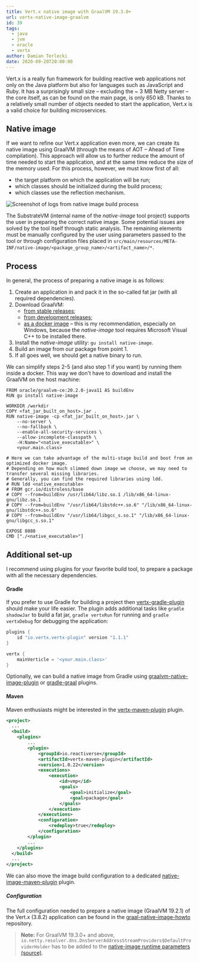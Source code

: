 ```yaml
---
title: Vert.x native image with GraalVM 19.3.0+
url: vertx-native-image-graalvm
id: 39
tags:
  - java
  - jvm
  - oracle
  - vertx
author: Damian Terlecki
date: 2020-09-20T20:00:00
---
```


Vert.x is a really fun framework for building reactive web applications not only on the Java platform but also for languages such as JavaScript and Ruby. It has a surprisingly small size – excluding the ~ 3 MB Netty server – the core itself, as can be found on the main page, is only 650 kB. Thanks to a relatively small number of objects needed to start the application, Vert.x is a valid choice for building microservices.

## Native image

If we want to refine our Vert.x application even more, we can create its native image using GraalVM (through the means of AOT – Ahead of Time compilation). This approach will allow us to further reduce the amount of time needed to start the application, and at the same time reduce the size of the memory used. For this process, however, we must know first of all:
- the target platform on which the application will be run;
- which classes should be initialized during the build process;
- which classes use the reflection mechanism.

<img src="/img/hq/graalvm-native-image.png" alt="Screenshot of logs from native image build process" title="Native image build process">

The SubstrateVM (internal name of the *native-image* tool project) supports the user in preparing the correct native image. Some potential issues are solved by the tool itself through static analysis. The remaining elements must be manually configured by the user using parameters passed to the tool or through configuration files placed in `src/main/resources/META-INF/native-image/<package_group_name>/<artifact_name>/*`.

## Process

In general, the process of preparing a native image is as follows:
1. Create an application in and pack it in the so-called fat jar (with all required dependencies).
2. Download GraalVM:
   - [from stable releases](https://github.com/graalvm/graalvm-ce-builds/releases);
   - [from development releases](https://github.com/graalvm/graalvm-ce-dev-builds/releases);
   - [as a docker image](https://hub.docker.com/r/oracle/graalvm-ce) – this is my recommendation, especially on Windows, because the *native-image* tool requires Microsoft Visual C++ to be installed there.
3. Install the *native-image* utility: `gu install native-image`.
4. Build an image from our package from point 1.
5. If all goes well, we should get a native binary to run.

We can simplify steps 2-5 (and also step 1 if you want) by running them inside a docker. This way we don't have to download and install the GraalVM on the host machine:

```docker
FROM oracle/graalvm-ce:20.2.0-java11 AS buildEnv
RUN gu install native-image

WORKDIR /workdir
COPY <fat_jar_built_on_host>.jar .
RUN native-image -cp <fat_jar_built_on_host>.jar \
    --no-server \
    --no-fallback \
    --enable-all-security-services \
    --allow-incomplete-classpath \
    -H:Name="<native_executable>" \
    <your.main.class>

# Here we can take advantage of the multi-stage build and boot from an optimized docker image.
# Depending on how much slimmed down image we choose, we may need to transfer several missing libraries.
# Generally, you can find the required libraries using ldd.
# RUN ldd <native_executable>
# FROM gcr.io/distroless/base
# COPY --from=buildEnv /usr/lib64/libz.so.1 /lib/x86_64-linux-gnu/libz.so.1
# COPY --from=buildEnv "/usr/lib64/libstdc++.so.6" "/lib/x86_64-linux-gnu/libstdc++.so.6"
# COPY --from=buildEnv "/usr/lib64/libgcc_s.so.1" "/lib/x86_64-linux-gnu/libgcc_s.so.1"

EXPOSE 8080
CMD ["./<native_executable>"]
```

## Additional set-up

I recommend using plugins for your favorite build tool, to prepare a package with all the necessary dependencies.

#### Gradle
If you prefer to use Gradle for building a project then [vertx-gradle-plugin](https://github.com/jponge/vertx-gradle-plugin) should make your life easier. The plugin adds additional tasks like `gradle shadowJar` to build a fat jar, `gradle vertxRun` for running and `gradle vertxDebug` for debugging the application:

```groovy
plugins {
    id "io.vertx.vertx-plugin" version "1.1.1"
}

vertx {
    mainVerticle = '<your.main.class>'
}
```

Optionally, we can build a native image from Gradle using [graalvm-native-image-plugin](https://github.com/mike-neck/graalvm-native-image-plugin) or [gradle-graal](https://github.com/palantir/gradle-graal) plugins.

#### Maven
Maven enthusiasts might be interested in the [vertx-maven-plugin](https://reactiverse.io/vertx-maven-plugin/) plugin.

```xml
<project>
  ...
  <build>
    <plugins>
        ...
        <plugin>
            <groupId>io.reactiverse</groupId>
            <artifactId>vertx-maven-plugin</artifactId>
            <version>1.0.22</version>
            <executions>
                <execution>
                    <id>vmp</id>
                    <goals>
                        <goal>initialize</goal>
                        <goal>package</goal>
                    </goals>
                </execution>
            </executions>
            <configuration>
                <redeploy>true</redeploy>
            </configuration>
        </plugin>
        ...
    </plugins>
  </build>
  ...
</project>
```

We can also move the image build configuration to a dedicated [native-image-maven-plugin](https://www.graalvm.org/reference-manual/native-image/NativeImageMavenPlugin/) plugin.


##### Configuration

The full configuration needed to prepare a native image (GraalVM 19.2.1) of the Vert.x (3.8.2) application can be found in the [graal-native-image-howto](https://github.com/vertx-howtos/graal-native-image-howto/tree/4a75d19be41bac9a8021710bda476100939f33c3/steps) repository.

> **Note:** For GraalVM 19.3.0+ and above, `io.netty.resolver.dns.DnsServerAddressStreamProviders$DefaultProviderHolder` has to be added to the [native-image runtime parameters](https://github.com/vertx-howtos/graal-native-image-howto/blob/4a75d19be41bac9a8021710bda476100939f33c3/steps/step-9/src/main/resources/META-INF/native-image/com.example/myapp/native-image.properties) [(source)](https://github.com/oracle/graal/issues/1902).
